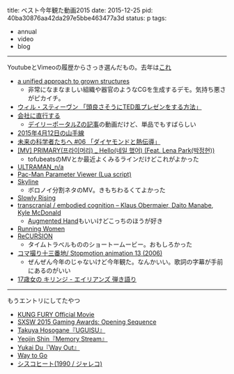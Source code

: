 title: ベスト今年観た動画2015
date: 2015-12-25
pid: 40ba30876aa42da297e5bbe463477a3d
status: p
tags:
- annual
- video
- blog
---

YoutubeとVimeoの履歴からさっき選んだもの。去年は[これ][1]

- [a unified approach to grown structures][2]
	- 非常になまなましい組織や器官のようなCGを生成するデモ。気持ち悪さがピカイチ。
- [ウィル・スティーヴン 「頭良さそうにTED風プレゼンをする方法」][3]
- [会社に直行する][4]
	- [デイリーポータルZの記事][5]の動画だけど、単品でもすばらしい
- [2015年4月12日の山手線][6]
- [未来の科学者たちへ #06 「ダイヤモンドと熱伝導」][7]
- [[MV] PRIMARY(프라이머리) \_ Hello(네일 했어) (Feat. Lena Park(박정현))][8]
	- tofubeatsのMVとか最近よくみるラインだけどこれがよかった
- [ULTRAMAN\_n/a][9]
- [Pac-Man Parameter Viewer (Lua script)][10]
- [Skyline][11]
	- ボロノイ分割ネタのMV。きもちわるくてよかった
- [Slowly Rising][12]
- [transcranial / embodied cognition – Klaus Obermaier, Daito Manabe, Kyle McDonald][13]
	- [Augmented Hand][14]もいいけどこっちのほうが好き
- [Running Women][15]
- [ReCURSION][16]
	- タイムトラべルもののショートームービー。おもしろかった
- [コマ撮り十三番地/ Stopmotion animation 13 (2006)][17]
	- ぜんぜん今年のじゃないけど今年観た。なんかいい。歌詞の字幕が手前にあるのがいい
-  [17歳女の キリンジ - エイリアンズ 弾き語り][18]

---- 

もうエントリにしてたやつ
- [KUNG FURY Official Movie][19]
- [SXSW 2015 Gaming Awards: Opening Sequence][20]
- [Takuya Hosogane『UGUISU』][21]
- [Yeojin Shin『Memory Stream』][22]
- [Yukai Du『Way Out』][23]
- [Way to Go][24]
- [シスコヒート(1990 / ジャレコ)][25]

[1]:	2014/12/25/201412/2014-best-video/
[2]:	https://www.youtube.com/watch?v=9HI8FerKr6Q
[3]:	https://www.youtube.com/watch?v=ToJD5r2SmwI
[4]:	https://www.youtube.com/watch?v=9zcI-Kar7Es
[5]:	http://portal.nifty.com/kiji/150226192854_1.htm
[6]:	https://www.youtube.com/watch?v=pqoGrJk46mM
[7]:	https://www.youtube.com/watch?v=UZ-qKvtHDnM
[8]:	https://www.youtube.com/watch?v=-tN3Ou6KgsY
[9]:	https://www.youtube.com/watch?v=x139kIbYeV8
[10]:	https://www.youtube.com/watch?v=M2SreUns1y8
[11]:	https://vimeo.com/139977231%0A
[12]:	https://vimeo.com/142716939
[13]:	https://vimeo.com/127718071
[14]:	https://vimeo.com/126833147
[15]:	https://vimeo.com/109219169%20%0A
[16]:	https://vimeo.com/115677771
[17]:	https://vimeo.com/50347221
[18]:	https://www.youtube.com/watch?v=tf7PKjSZzIs
[19]:	/2015/08/25/201508/kung-fury/
[20]:	/2015/08/17/201508/sxsw-2015-gaming-awards-opening/
[21]:	/2015/05/05/201505/uguisu/
[22]:	/2015/04/07/201504/memory-stream/
[23]:	/2015/02/18/201502/way-out/
[24]:	/2015/02/10/201502/way-to-go/
[25]:	/2015/01/14/201501/cisco-heat/